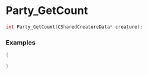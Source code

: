 # Party_GetCount

```cpp - C++
int Party_GetCount(CSharedCreatureData* creature);
```

### Examples
```cpp - C++
{

}
```
